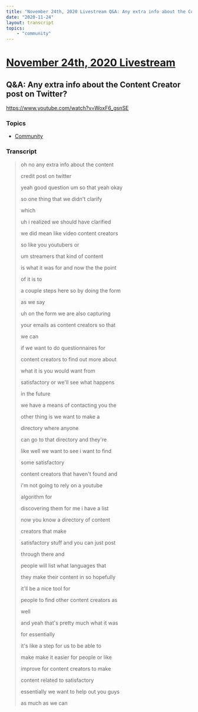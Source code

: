 ```yaml
---
title: "November 24th, 2020 Livestream Q&A: Any extra info about the Content Creator post on Twitter?"
date: "2020-11-24"
layout: transcript
topics:
    - "community"
---
```

# [November 24th, 2020 Livestream](../2020-11-24.md)
## Q&A: Any extra info about the Content Creator post on Twitter?
https://www.youtube.com/watch?v=WoxF6_gsnSE

### Topics
* [Community](../topics/community.md)

### Transcript

> oh no any extra info about the content
>
> credit post on twitter
>
> yeah good question um so that yeah okay
>
> so one thing that we didn't clarify
>
> which
>
> uh i realized we should have clarified
>
> we did mean like video content creators
>
> so like you youtubers or
>
> um streamers that kind of content
>
> is what it was for and now the the point
>
> of it is to
>
> a couple steps here so by doing the form
>
> as we say
>
> uh on the form we are also capturing
>
> your emails as content creators so that
>
> we can
>
> if we want to do questionnaires for
>
> content creators to find out more about
>
> what it is you would want from
>
> satisfactory or we'll see what happens
>
> in the future
>
> we have a means of contacting you the
>
> other thing is we want to make a
>
> directory where anyone
>
> can go to that directory and they're
>
> like well we want to see i want to find
>
> some satisfactory
>
> content creators that haven't found and
>
> i'm not going to rely on a youtube
>
> algorithm for
>
> discovering them for me i have a list
>
> now you know a directory of content
>
> creators that make
>
> satisfactory stuff and you can just post
>
> through there and
>
> people will list what languages that
>
> they make their content in so hopefully
>
> it'll be a nice tool for
>
> people to find other content creators as
>
> well
>
> and yeah that's pretty much what it was
>
> for essentially
>
> it's like a step for us to be able to
>
> make make it easier for people or like
>
> improve for content creators to make
>
> content related to satisfactory
>
> essentially we want to help out you guys
>
> as much as we can
